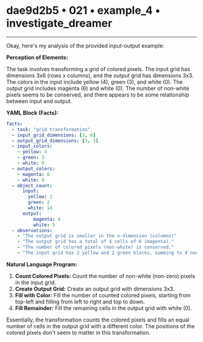 # dae9d2b5 • 021 • example_4 • investigate_dreamer

---
Okay, here's my analysis of the provided input-output example:

**Perception of Elements:**

The task involves transforming a grid of colored pixels. The input grid has dimensions 3x6 (rows x columns), and the output grid has dimensions 3x3.  The colors in the input include yellow (4), green (3), and white (0). The output grid includes magenta (6) and white (0). The number of non-white pixels seems to be conserved, and there appears to be some relationship between input and output.

**YAML Block (Facts):**



```yaml
facts:
  - task: "grid transformation"
  - input_grid_dimensions: [3, 6]
  - output_grid_dimensions: [3, 3]
  - input_colors:
    - yellow: 4
    - green: 3
    - white: 0
  - output_colors:
    - magenta: 6
    - white: 0
  - object_count:
      input:
        yellow: 2
        green: 2
        white: 14
      output:
          magenta: 4
          white: 5
  - observations:
    - "The output grid is smaller in the x-dimension (columns)"
    - "The output grid has a total of 4 cells of 6 (magenta)."
    - "The number of colored pixels (non-white) is conserved."
    - "The input grid has 2 yellow and 2 green blocks, summing to 4 non-zero numbers."
```



**Natural Language Program:**

1.  **Count Colored Pixels:** Count the number of non-white (non-zero) pixels in the input grid.
2.  **Create Output Grid:** Create an output grid with dimensions 3x3.
3.  **Fill with Color:**  Fill the number of counted colored pixels, starting from top-left and filling from left to right and top to down.
4.  **Fill Remainder:** Fill the remaining cells in the output grid with white (0).

Essentially, the transformation counts the colored pixels and fills an equal number of cells in the output grid with a different color. The positions of the colored pixels don't seem to matter in this transformation.

